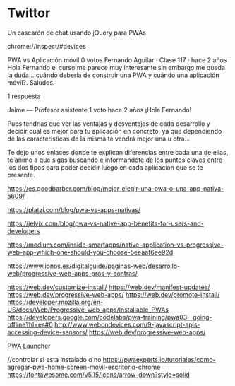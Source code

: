 # Twittor

Un cascarón de chat usando jQuery para PWAs


chrome://inspect/#devices




PWA vs Aplicación móvil
0 votos
Fernando Aguilar · Clase 117 · hace 2 años
Hola Fernando el curso me parece muy interesante sin embargo me queda la duda... cuándo debería de construir una PWA y cuándo una aplicación móvil?.
Saludos.

1 respuesta

Jaime — Profesor asistente
1 voto
hace 2 años
¡Hola Fernando!



Pues tendrías que ver las ventajas y desventajas de cada desarrollo y decidir cúal es mejor para tu aplicación en concreto, ya que dependiendo de las caracteristicas de la misma te vendrá mejor una u otra...



Te dejo unos enlaces donde te explican diferencias entre cada una de ellas, te animo a que sigas buscando e informandote de los puntos claves entre los dos tipos para poder decidir luego en cada aplicación que se te presente.

https://es.goodbarber.com/blog/mejor-elegir-una-pwa-o-una-app-nativa-a609/

https://platzi.com/blog/pwa-vs-apps-nativas/

https://jelvix.com/blog/pwa-vs-native-app-benefits-for-users-and-developers

https://medium.com/inside-smartapps/native-application-vs-progressive-web-app-which-one-should-you-choose-5eeaaf6ee92d

https://www.ionos.es/digitalguide/paginas-web/desarrollo-web/progressive-web-apps-pros-y-contras/



https://web.dev/customize-install/
https://web.dev/manifest-updates/
https://web.dev/progressive-web-apps/
https://web.dev/promote-install/
https://developer.mozilla.org/en-US/docs/Web/Progressive_web_apps/Installable_PWAs
https://developers.google.com/codelabs/pwa-training/pwa03--going-offline?hl=es#0
http://www.webondevices.com/9-javascript-apis-accessing-device-sensors/
https://web.dev/progressive-web-apps/


PWA Launcher

//controlar si esta instalado o no
https://pwaexperts.io/tutoriales/como-agregar-pwa-home-screen-movil-escritorio-chrome
https://fontawesome.com/v5.15/icons/arrow-down?style=solid